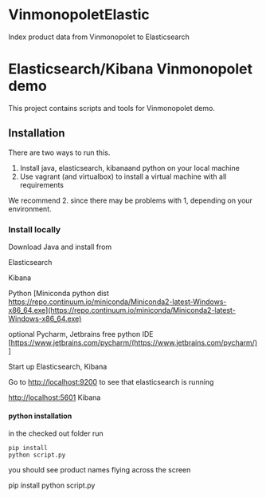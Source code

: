 # VinmonopoletElastic

Index product data from Vinmonopolet to Elasticsearch


# Elasticsearch/Kibana Vinmonopolet demo
This project contains scripts and tools for Vinmonopolet demo.

## Installation 

There are two ways to run this.

1. Install java, elasticsearch, kibanaand python on your local machine
2. Use vagrant (and virtualbox) to install a virtual machine with all requirements

We recommend 2. since there may be problems with 1, depending on your environment.

### Install locally
Download Java and install from

Elasticsearch

Kibana

Python  [Miniconda python dist https://repo.continuum.io/miniconda/Miniconda2-latest-Windows-x86_64.exe](https://repo.continuum.io/miniconda/Miniconda2-latest-Windows-x86_64.exe)

optional Pycharm, Jetbrains free python IDE [https://www.jetbrains.com/pycharm/(https://www.jetbrains.com/pycharm/)]

Start up Elasticsearch, Kibana

Go to [http://localhost:9200](http://localhost:9200) to see that elasticsearch is running

[http://localhost:5601](http://localhost:5601)   Kibana


#### python installation
in the checked out folder run

    pip install
    python script.py


you should see product names flying across the screen

pip install
python script.py

